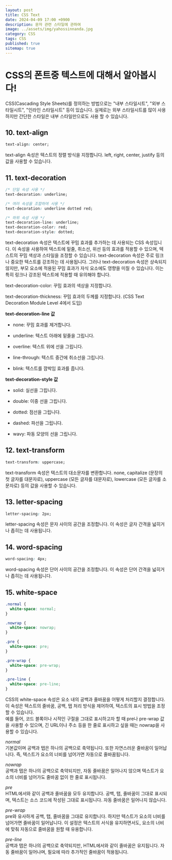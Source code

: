 ```yaml
---
layout: post
title: CSS Text
date: 2024-04-09 17:00 +0900
description: 문자 관련 스타일에 관하여
image: ../assets/img/yahossinnanda.jpg
category: CSS
tags: CSS
published: true
sitemap: true
---
```


# CSS의 폰트중 텍스트에 대해서 알아봅시다!
CSS(Cascading Style Sheets)를 정의하는 방법으로는 "내부 스타일시트", "외부 스타일시트", "인라인 스타일시트" 등이 있습니다. 실제로는 외부 스타일시트를 많이 사용하지만 간단한 스타일은 내부 스타일만으로도 사용 할 수 있습니다.

## 10. text-align
````css
text-align: center;
````
text-align 속성은 텍스트의 정렬 방식을 지정합니다. left, right, center, justify 등의 값을 사용할 수 있습니다.

## 11. text-decoration
````css
/* 단일 속성 사용 */
text-decoration: underline;

/* 여러 속성을 조합하여 사용 */
text-decoration: underline dotted red;

/* 하위 속성 사용 */
text-decoration-line: underline;
text-decoration-color: red;
text-decoration-style: dotted;
````
text-decoration 속성은 텍스트에 꾸밈 효과를 추가하는 데 사용되는 CSS 속성입니다. 이 속성을 사용하여 텍스트에 밑줄, 취소선, 위선 등의 효과를 적용할 수 있으며, 텍스트의 꾸밈 색상과 스타일을 조정할 수 있습니다. text-decoration 속성은 주로 링크나 중요한 텍스트를 강조하는 데 사용됩니다. 그러나 text-decoration 속성은 상속되지 않지만, 부모 요소에 적용된 꾸밈 효과가 자식 요소에도 영향을 미칠 수 있습니다. 이는 특히 링크나 강조된 텍스트에 적용할 때 유의해야 합니다.<br/>

text-decoration-color: 꾸밈 효과의 색상을 지정합니다.<br/>

text-decoration-thickness: 꾸밈 효과의 두께를 지정합니다. (CSS Text Decoration Module Level 4에서 도입)<br/>


__text-decoration-line 값__ <br/>
* none: 꾸밈 효과를 제거합니다. <br/>

* underline: 텍스트 아래에 밑줄을 그립니다.<br/>

* overline: 텍스트 위에 선을 그립니다.<br/>

* line-through: 텍스트 중간에 취소선을 그립니다.<br/>

* blink: 텍스트를 깜박임 효과를 줍니다.<br/>


__text-decoration-style 값__ <br/>
* solid: 실선을 그립니다. <br/>

* double: 이중 선을 그립니다. <br/>

* dotted: 점선을 그립니다. <br/>

* dashed: 파선을 그립니다. <br/>

* wavy: 파동 모양의 선을 그립니다.


## 12. text-transform
````css
text-transform: uppercase;  
````
text-transform 속성은 텍스트의 대소문자를 변환합니다. none, capitalize (문장의 첫 글자를 대문자로), uppercase (모든 글자를 대문자로), lowercase (모든 글자를 소문자로) 등의 값을 사용할 수 있습니다.

## 13. letter-spacing
````css
letter-spacing: 2px;
````
letter-spacing 속성은 문자 사이의 공간을 조정합니다. 이 속성은 글자 간격을 넓히거나 좁히는 데 사용됩니다.

## 14. word-spacing
````css
word-spacing: 4px;
````
word-spacing 속성은 단어 사이의 공간을 조정합니다. 이 속성은 단어 간격을 넓히거나 좁히는 데 사용됩니다.

## 15. white-space
````css
.normal {
  white-space: normal;
}

.nowrap {
  white-space: nowrap;
}

.pre {
  white-space: pre;
}

.pre-wrap {
  white-space: pre-wrap;
}

.pre-line {
  white-space: pre-line;
}
````
CSS의 white-space 속성은 요소 내의 공백과 줄바꿈을 어떻게 처리할지 결정합니다. 이 속성은 텍스트의 줄바꿈, 공백, 탭 처리 방식을 제어하여, 텍스트의 표시 방법을 조정할 수 있습니다.  
예를 들어, 코드 블록이나 시적인 구절을 그대로 표시하고자 할 때 pre나 pre-wrap 값을 사용할 수 있으며, 긴 URL이나 주소 등을 한 줄로 표시하고 싶을 때는 nowrap을 사용할 수 있습니다.<br/>

 _normal_ <br/>
기본값이며 공백과 탭은 하나의 공백으로 축약됩니다. 또한 자연스러운 줄바꿈이 일어납니다. 즉, 텍스트가 요소의 너비를 넘어가면 자동으로 줄바꿈됩니다.<br/>

_nowrap_ <br/>
공백과 탭은 하나의 공백으로 축약되지만, 자동 줄바꿈은 일어나지 않으며
텍스트가 요소의 너비를 넘어가도 줄바꿈 없이 한 줄로 표시됩니다. <br/>

_pre_ <br/>
HTML에서와 같이 공백과 줄바꿈을 모두 유지합니다.
공백, 탭, 줄바꿈이 그대로 표시되며, 텍스트는 소스 코드에 작성된 그대로 표시됩니다.
자동 줄바꿈은 일어나지 않습니다. <br/>

_pre-wrap_ <br/>
pre와 유사하게 공백, 탭, 줄바꿈을 그대로 유지합니다.
하지만 텍스트가 요소의 너비를 넘어가면 줄바꿈이 일어납니다.
이 설정은 텍스트의 서식을 유지하면서도, 요소의 너비에 맞춰 자동으로 줄바꿈을 원할 때 유용합니다. <br/>

_pre-line_ <br/>
공백과 탭은 하나의 공백으로 축약되지만, HTML에서와 같이 줄바꿈은 유지됩니다.
자동 줄바꿈이 일어나며, 필요에 따라 추가적인 줄바꿈이 적용됩니다. <br/>